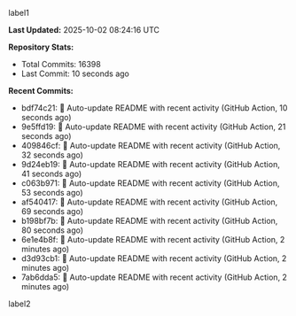 
label1 
<!-- ACTIVITY_START -->
**Last Updated:** 2025-10-02 08:24:16 UTC

**Repository Stats:**
- Total Commits: 16398
- Last Commit: 10 seconds ago

**Recent Commits:**
- bdf74c21: 🤖 Auto-update README with recent activity (GitHub Action, 10 seconds ago)
- 9e5ffd19: 🤖 Auto-update README with recent activity (GitHub Action, 21 seconds ago)
- 409846cf: 🤖 Auto-update README with recent activity (GitHub Action, 32 seconds ago)
- 9d24eb19: 🤖 Auto-update README with recent activity (GitHub Action, 41 seconds ago)
- c063b971: 🤖 Auto-update README with recent activity (GitHub Action, 53 seconds ago)
- af540417: 🤖 Auto-update README with recent activity (GitHub Action, 69 seconds ago)
- b198bf7b: 🤖 Auto-update README with recent activity (GitHub Action, 80 seconds ago)
- 6e1e4b8f: 🤖 Auto-update README with recent activity (GitHub Action, 2 minutes ago)
- d3d93cb1: 🤖 Auto-update README with recent activity (GitHub Action, 2 minutes ago)
- 7ab6dda5: 🤖 Auto-update README with recent activity (GitHub Action, 2 minutes ago)
<!-- ACTIVITY_END -->

label2
